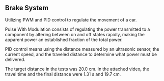 ## Brake System

Utilizing PWM and PID control to regulate the movement of a car.

Pulse With Modulation consists of regulating the power transmitted to a component by altering between on and off states rapidly, making the apparent power an established fraction of the total power.

PID control means using the distance measured by an ultrasonic sensor, the current speed, and the traveled distance to determine what power must be delivered.

The target distance in the tests was 20.0 cm.
In the attached video, the travel time and the final distance were 1.31 s and 19.7 cm.
